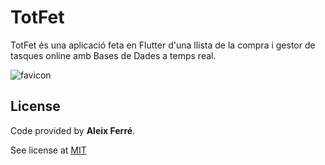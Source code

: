 # TotFet

TotFet és una aplicació feta en Flutter d'una llista de la compra i gestor de tasques online amb Bases de Dades a temps real.

![favicon](https://raw.githubusercontent.com/CatalaHD/TotFet/master/images/favicon.png)

## License

Code provided by **Aleix Ferré**.

See license at [MIT](https://github.com/CatalaHD/Agenda/blob/master/LICENSE)
